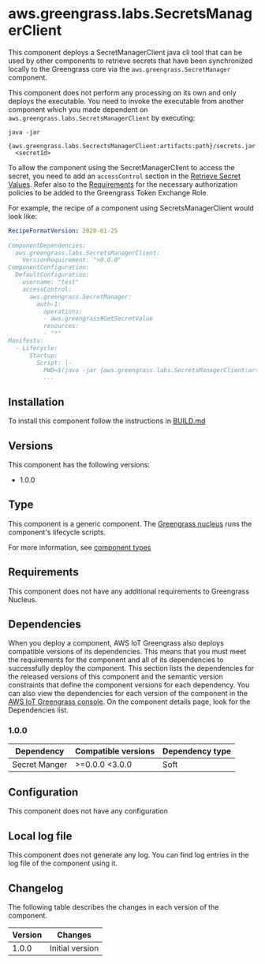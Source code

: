# aws.greengrass.labs.SecretsManagerClient

This component deploys a SecretManagerClient java cli tool that can be used by other components to retrieve secrets that have been synchronized locally to the Greengrass core via the `aws.greengrass.SecretManager` component.

This component does not perform any processing on its own and only deploys the executable. You need to invoke the executable from another component which you made dependent on `aws.greengrass.labs.SecretsManagerClient` by executing:

```
java -jar
  {aws.greengrass.labs.SecrectsManagerClient:artifacts:path}/secrets.jar
  <secretId>
```

To allow the component using the SecretManagerClient to access the secret, you need to add an `accessControl` section in the [Retrieve Secret Values](https://docs.aws.amazon.com/greengrass/v2/developerguide/ipc-secret-manager.html#ipc-secret-manager-authorization). Refer also to the [Requirements](https://docs.aws.amazon.com/greengrass/v2/developerguide/secret-manager-component.html#secret-manager-component-requirements) for the necessary authorization policies to be added to the Greengrass Token Exchange Role.

For example, the recipe of a component using SecretsManagerClient would look like:

```yaml
RecipeFormatVersion: 2020-01-25
...
ComponentDependencies: 
  aws.greengrass.labs.SecretsManagerClient:
    VersionRequirement: ">0.0.0"
ComponentConfiguration:
  DefaultConfiguration:
    username: "test"
    accessControl:
      aws.greengrass.SecretManager:
        auth-1: 
          operations:
          - aws.greengrass#GetSecretValue
          resources: 
          - "*"
Manifests:
  - Lifecycle:
      Startup:
        Script: |-
          PWD=$(java -jar {aws.greengrass.labs.SecretsManagerClient:artifacts:path}/secrets.jar aws.greengrass.labs.nodered/{configuration:/username})
          ...
```

## Installation

To install this component follow the instructions in [BUILD.md](./BUILD.md)

## Versions
This component has the following versions:

* 1.0.0

## Type

This component is a generic component. The [Greengrass nucleus](https://docs.aws.amazon.com/greengrass/v2/developerguide/greengrass-nucleus-component.html) runs the component's lifecycle scripts.

For more information, see [component types](https://docs.aws.amazon.com/greengrass/v2/developerguide/manage-components.html#component-types)


## Requirements

This component does not have any additional requirements to Greengrass Nucleus.

## Dependencies

When you deploy a component, AWS IoT Greengrass also deploys compatible versions of its dependencies. This means that you must meet the requirements for the component and all of its dependencies to successfully deploy the component. This section lists the dependencies for the released versions of this component and the semantic version constraints that define the component versions for each dependency. You can also view the dependencies for each version of the component in the [AWS IoT Greengrass console](https://console.aws.amazon.com/greengrass). On the component details page, look for the Dependencies list.

### 1.0.0

| Dependency | Compatible versions | Dependency type |
|---|---|---|
| Secret Manger | >=0.0.0 <3.0.0 | Soft |


## Configuration

This component does not have any configuration


## Local log file

This component does not generate any log. You can find log entries in the log file of the component using it.


## Changelog

The following table describes the changes in each version of the component.

| Version | Changes |
|---|---|
| 1.0.0 | Initial version |

